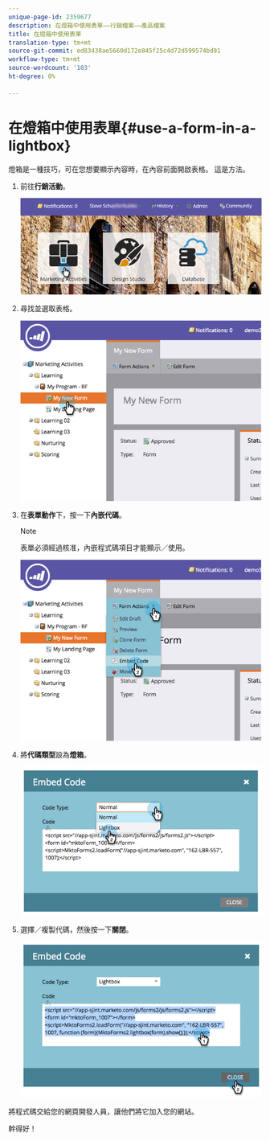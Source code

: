 ```yaml
---
unique-page-id: 2359677
description: 在燈箱中使用表單——行銷檔案——產品檔案
title: 在燈箱中使用表單
translation-type: tm+mt
source-git-commit: ed83438ae5660d172e845f25c4d72d599574bd91
workflow-type: tm+mt
source-wordcount: '103'
ht-degree: 0%

---
```



# 在燈箱中使用表單{#use-a-form-in-a-lightbox}

燈箱是一種技巧，可在您想要顯示內容時，在內容前面開啟表格。 這是方法。

1. 前往&#x200B;**行銷活動**。

   ![](assets/login-marketing-activities-8.png)

1. 尋找並選取表格。

   ![](assets/image2014-9-15-14-3a32-3a15.png)

1. 在&#x200B;**表單動作**&#x200B;下，按一下&#x200B;**內嵌代碼**。

   >[!NOTE]
   >
   >表單必須經過核准，內嵌程式碼項目才能顯示／使用。

   ![](assets/image2014-9-15-14-3a32-3a24.png)

1. 將&#x200B;**代碼類型**&#x200B;設為&#x200B;**燈箱**。

   ![](assets/image2014-9-15-14-3a32-3a31.png)

1. 選擇／複製代碼，然後按一下&#x200B;**關閉**。

   ![](assets/image2014-9-15-14-3a32-3a39.png)

將程式碼交給您的網頁開發人員，讓他們將它加入您的網站。

幹得好！
